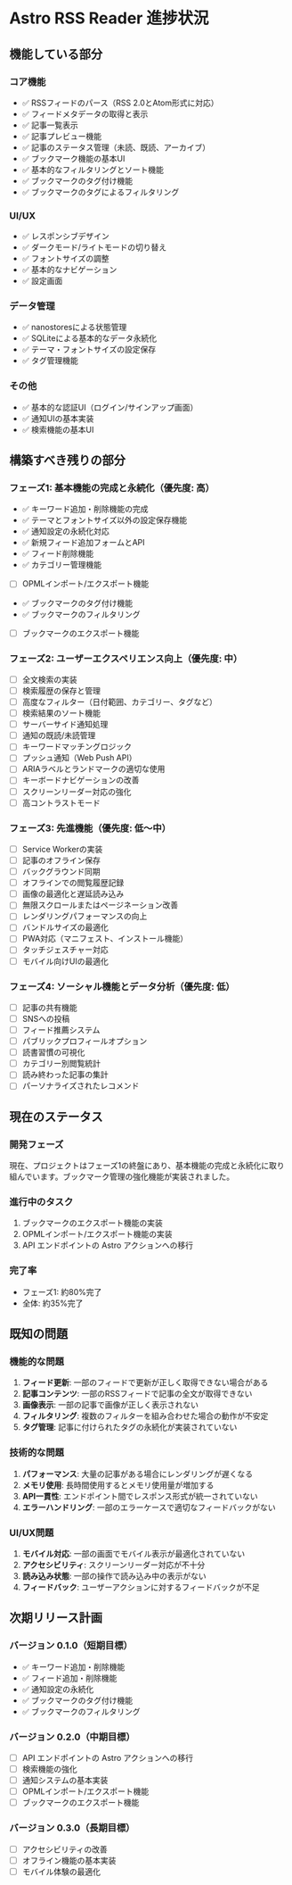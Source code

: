 # Astro RSS Reader 進捗状況

## 機能している部分

### コア機能
- ✅ RSSフィードのパース（RSS 2.0とAtom形式に対応）
- ✅ フィードメタデータの取得と表示
- ✅ 記事一覧表示
- ✅ 記事プレビュー機能
- ✅ 記事のステータス管理（未読、既読、アーカイブ）
- ✅ ブックマーク機能の基本UI
- ✅ 基本的なフィルタリングとソート機能
- ✅ ブックマークのタグ付け機能
- ✅ ブックマークのタグによるフィルタリング

### UI/UX
- ✅ レスポンシブデザイン
- ✅ ダークモード/ライトモードの切り替え
- ✅ フォントサイズの調整
- ✅ 基本的なナビゲーション
- ✅ 設定画面

### データ管理
- ✅ nanostoresによる状態管理
- ✅ SQLiteによる基本的なデータ永続化
- ✅ テーマ・フォントサイズの設定保存
- ✅ タグ管理機能

### その他
- ✅ 基本的な認証UI（ログイン/サインアップ画面）
- ✅ 通知UIの基本実装
- ✅ 検索機能の基本UI

## 構築すべき残りの部分

### フェーズ1: 基本機能の完成と永続化（優先度: 高）
- ✅ キーワード追加・削除機能の完成
- ✅ テーマとフォントサイズ以外の設定保存機能
- ✅ 通知設定の永続化対応
- ✅ 新規フィード追加フォームとAPI
- ✅ フィード削除機能
- ✅ カテゴリー管理機能
- [ ] OPMLインポート/エクスポート機能
- ✅ ブックマークのタグ付け機能
- ✅ ブックマークのフィルタリング
- [ ] ブックマークのエクスポート機能

### フェーズ2: ユーザーエクスペリエンス向上（優先度: 中）
- [ ] 全文検索の実装
- [ ] 検索履歴の保存と管理
- [ ] 高度なフィルター（日付範囲、カテゴリー、タグなど）
- [ ] 検索結果のソート機能
- [ ] サーバーサイド通知処理
- [ ] 通知の既読/未読管理
- [ ] キーワードマッチングロジック
- [ ] プッシュ通知（Web Push API）
- [ ] ARIAラベルとランドマークの適切な使用
- [ ] キーボードナビゲーションの改善
- [ ] スクリーンリーダー対応の強化
- [ ] 高コントラストモード

### フェーズ3: 先進機能（優先度: 低〜中）
- [ ] Service Workerの実装
- [ ] 記事のオフライン保存
- [ ] バックグラウンド同期
- [ ] オフラインでの閲覧履歴記録
- [ ] 画像の最適化と遅延読み込み
- [ ] 無限スクロールまたはページネーション改善
- [ ] レンダリングパフォーマンスの向上
- [ ] バンドルサイズの最適化
- [ ] PWA対応（マニフェスト、インストール機能）
- [ ] タッチジェスチャー対応
- [ ] モバイル向けUIの最適化

### フェーズ4: ソーシャル機能とデータ分析（優先度: 低）
- [ ] 記事の共有機能
- [ ] SNSへの投稿
- [ ] フィード推薦システム
- [ ] パブリックプロフィールオプション
- [ ] 読書習慣の可視化
- [ ] カテゴリー別閲覧統計
- [ ] 読み終わった記事の集計
- [ ] パーソナライズされたレコメンド

## 現在のステータス

### 開発フェーズ
現在、プロジェクトはフェーズ1の終盤にあり、基本機能の完成と永続化に取り組んでいます。ブックマーク管理の強化機能が実装されました。

### 進行中のタスク
1. ブックマークのエクスポート機能の実装
2. OPMLインポート/エクスポート機能の実装
3. API エンドポイントの Astro アクションへの移行

### 完了率
- フェーズ1: 約80%完了
- 全体: 約35%完了

## 既知の問題

### 機能的な問題
1. **フィード更新**: 一部のフィードで更新が正しく取得できない場合がある
2. **記事コンテンツ**: 一部のRSSフィードで記事の全文が取得できない
3. **画像表示**: 一部の記事で画像が正しく表示されない
4. **フィルタリング**: 複数のフィルターを組み合わせた場合の動作が不安定
5. **タグ管理**: 記事に付けられたタグの永続化が実装されていない

### 技術的な問題
1. **パフォーマンス**: 大量の記事がある場合にレンダリングが遅くなる
2. **メモリ使用**: 長時間使用するとメモリ使用量が増加する
3. **API一貫性**: エンドポイント間でレスポンス形式が統一されていない
4. **エラーハンドリング**: 一部のエラーケースで適切なフィードバックがない

### UI/UX問題
1. **モバイル対応**: 一部の画面でモバイル表示が最適化されていない
2. **アクセシビリティ**: スクリーンリーダー対応が不十分
3. **読み込み状態**: 一部の操作で読み込み中の表示がない
4. **フィードバック**: ユーザーアクションに対するフィードバックが不足

## 次期リリース計画

### バージョン 0.1.0（短期目標）
- ✅ キーワード追加・削除機能
- ✅ フィード追加・削除機能
- ✅ 通知設定の永続化
- ✅ ブックマークのタグ付け機能
- ✅ ブックマークのフィルタリング

### バージョン 0.2.0（中期目標）
- [ ] API エンドポイントの Astro アクションへの移行
- [ ] 検索機能の強化
- [ ] 通知システムの基本実装
- [ ] OPMLインポート/エクスポート機能
- [ ] ブックマークのエクスポート機能

### バージョン 0.3.0（長期目標）
- [ ] アクセシビリティの改善
- [ ] オフライン機能の基本実装
- [ ] モバイル体験の最適化
